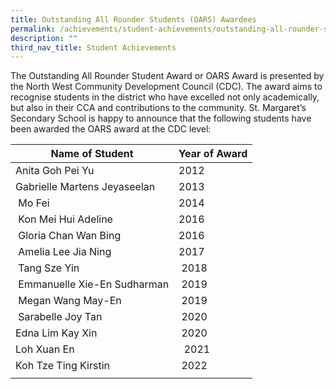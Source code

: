 ```yaml
---
title: Outstanding All Rounder Students (OARS) Awardees
permalink: /achievements/student-achievements/outstanding-all-rounder-student-oars-awardees/
description: ""
third_nav_title: Student Achievements
---
```

The Outstanding All Rounder Student Award or OARS Award is presented by the North West Community Development Council (CDC). The award aims to recognise students in the district who have excelled not only academically, but also in their CCA and contributions to the community. St. Margaret’s Secondary School is happy to announce that the following students have been awarded the OARS award at the CDC level:

| Name of Student | Year of Award |
| --- | --- |
| Anita Goh Pei Yu | 2012 |
| Gabrielle Martens Jeyaseelan | 2013 |
|  Mo Fei | 2014 |
|  Kon Mei Hui Adeline | 2016 |
|  Gloria Chan Wan Bing | 2016 |
|  Amelia Lee Jia Ning | 2017 |
|  Tang Sze Yin |  2018 |
|  Emmanuelle Xie-En Sudharman |  2019 |
|  Megan Wang May-En |  2019 |
|  Sarabelle Joy Tan |  2020 |
| Edna Lim Kay Xin |  2020 |
| Loh Xuan En  |   2021  |
| Koh Tze Ting Kirstin  |  2022 |
| | |